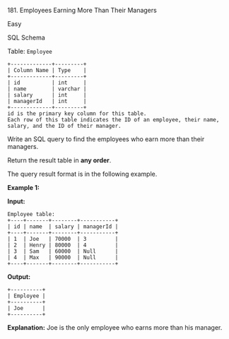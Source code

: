 181\. Employees Earning More Than Their Managers

Easy

SQL Schema

Table: `Employee`

    +-------------+---------+
    | Column Name | Type    |
    +-------------+---------+
    | id          | int     |
    | name        | varchar |
    | salary      | int     |
    | managerId   | int     |
    +-------------+---------+
    id is the primary key column for this table.
    Each row of this table indicates the ID of an employee, their name, salary, and the ID of their manager. 

Write an SQL query to find the employees who earn more than their managers.

Return the result table in **any order**.

The query result format is in the following example.

**Example 1:**

**Input:**

    Employee table:
    +----+-------+--------+-----------+
    | id | name  | salary | managerId |
    +----+-------+--------+-----------+
    | 1  | Joe   | 70000  | 3         |
    | 2  | Henry | 80000  | 4         |
    | 3  | Sam   | 60000  | Null      |
    | 4  | Max   | 90000  | Null      |
    +----+-------+--------+-----------+

**Output:**

    +----------+
    | Employee |
    +----------+
    | Joe      |
    +----------+

**Explanation:** Joe is the only employee who earns more than his manager. 